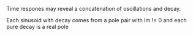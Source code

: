 Time respones may reveal a concatenation of oscillations and decay.

Each sinusoid with decay comes from a pole pair with Im != 0 and each pure decay is a real pole